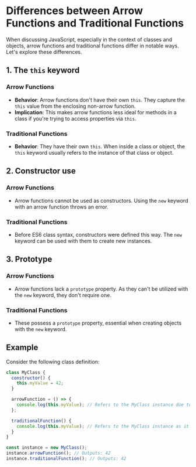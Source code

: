 # Differences between Arrow Functions and Traditional Functions

When discussing JavaScript, especially in the context of classes and objects, arrow functions and traditional functions differ in notable ways. Let's explore these differences.

## 1. The `this` keyword

### Arrow Functions

- **Behavior**: Arrow functions don't have their own `this`. They capture the `this` value from the enclosing non-arrow function.
- **Implication**: This makes arrow functions less ideal for methods in a class if you're trying to access properties via `this`.

### Traditional Functions

- **Behavior**: They have their own `this`. When inside a class or object, the `this` keyword usually refers to the instance of that class or object.

## 2. Constructor use

### Arrow Functions

- Arrow functions cannot be used as constructors. Using the `new` keyword with an arrow function throws an error.

### Traditional Functions

- Before ES6 class syntax, constructors were defined this way. The `new` keyword can be used with them to create new instances.

## 3. Prototype

### Arrow Functions

- Arrow functions lack a `prototype` property. As they can't be utilized with the `new` keyword, they don't require one.

### Traditional Functions

- These possess a `prototype` property, essential when creating objects with the `new` keyword.

## Example

Consider the following class definition:

```javascript
class MyClass {
  constructor() {
    this.myValue = 42;
  }

  arrowFunction = () => {
    console.log(this.myValue); // Refers to the MyClass instance due to arrow function capturing the outer `this` value.
  };

  traditionalFunction() {
    console.log(this.myValue); // Refers to the MyClass instance as it's a traditional method on the class.
  }
}

const instance = new MyClass();
instance.arrowFunction(); // Outputs: 42
instance.traditionalFunction(); // Outputs: 42
```
